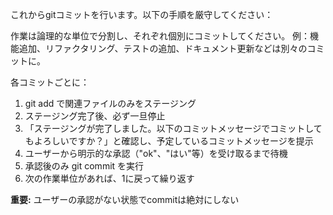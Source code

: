 これからgitコミットを行います。以下の手順を厳守してください：

作業は論理的な単位で分割し、それぞれ個別にコミットしてください。
例：機能追加、リファクタリング、テストの追加、ドキュメント更新などは別々のコミットに。

各コミットごとに：
1. git add で関連ファイルのみをステージング
2. ステージング完了後、必ず一旦停止
3. 「ステージングが完了しました。以下のコミットメッセージでコミットしてもよろしいですか？」と確認し、予定しているコミットメッセージを提示
4. ユーザーから明示的な承認（"ok"、"はい"等）を受け取るまで待機
5. 承認後のみ git commit を実行
6. 次の作業単位があれば、1に戻って繰り返す

**重要:** ユーザーの承認がない状態でcommitは絶対にしない
